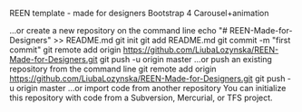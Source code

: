 REEN template - made for designers
Bootstrap 4
Carousel+animation



…or create a new repository on the command line
echo "# REEN-Made-for-Designers" >> README.md
git init
git add README.md
git commit -m "first commit"
git remote add origin https://github.com/LiubaLozynska/REEN-Made-for-Designers.git
git push -u origin master
…or push an existing repository from the command line
git remote add origin https://github.com/LiubaLozynska/REEN-Made-for-Designers.git
git push -u origin master
…or import code from another repository
You can initialize this repository with code from a Subversion, Mercurial, or TFS project.